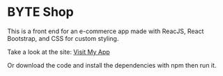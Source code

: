 # BYTE Shop

This is a front end for an e-commerce app made with
ReacJS, React Bootstrap, and CSS for custom styling.

Take a look at the site:    [Visit My App](https://byteshop.netlify.app/)

Or download the code and install the dependencies with npm then run it.
